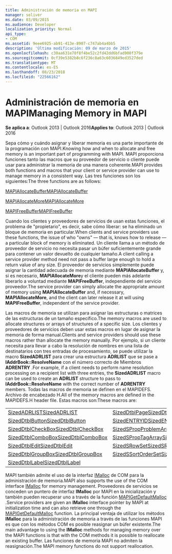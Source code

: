 ```yaml
---
title: Administración de memoria en MAPI
manager: soliver
ms.date: 03/09/2015
ms.audience: Developer
localization_priority: Normal
api_type:
- COM
ms.assetid: 9eee6925-ab91-413e-8907-c747ab4a4bb5
description: 'Última modificación: 09 de marzo de 2015'
ms.openlocfilehash: c30aa631e70f8f4be52c2fd42dd6bfad900f379e
ms.sourcegitcommit: 0cf39e5382b8c6f236c8a63c6036849ed3527ded
ms.translationtype: MT
ms.contentlocale: es-ES
ms.lasthandoff: 08/23/2018
ms.locfileid: "22566162"
---
```

# <a name="managing-memory-in-mapi"></a><span data-ttu-id="ca7d6-103">Administración de memoria en MAPI</span><span class="sxs-lookup"><span data-stu-id="ca7d6-103">Managing Memory in MAPI</span></span>

  
  
<span data-ttu-id="ca7d6-104">**Se aplica a**: Outlook 2013 | Outlook 2016</span><span class="sxs-lookup"><span data-stu-id="ca7d6-104">**Applies to**: Outlook 2013 | Outlook 2016</span></span> 
  
<span data-ttu-id="ca7d6-105">Sepa cómo y cuándo asignar y liberar memoria es una parte importante de la programación con MAPI.</span><span class="sxs-lookup"><span data-stu-id="ca7d6-105">Knowing how and when to allocate and free memory is an important part of programming with MAPI.</span></span> <span data-ttu-id="ca7d6-106">MAPI proporciona funciones tanto las macros que su proveedor de servicio o cliente puede usar para administrar la memoria de una manera coherente.</span><span class="sxs-lookup"><span data-stu-id="ca7d6-106">MAPI provides both functions and macros that your client or service provider can use to manage memory in a consistent way.</span></span> <span data-ttu-id="ca7d6-107">Las tres funciones son los siguientes:</span><span class="sxs-lookup"><span data-stu-id="ca7d6-107">The three functions are as follows:</span></span>
  
[<span data-ttu-id="ca7d6-108">MAPIAllocateBuffer</span><span class="sxs-lookup"><span data-stu-id="ca7d6-108">MAPIAllocateBuffer</span></span>](mapiallocatebuffer.md)
  
[<span data-ttu-id="ca7d6-109">MAPIAllocateMore</span><span class="sxs-lookup"><span data-stu-id="ca7d6-109">MAPIAllocateMore</span></span>](mapiallocatemore.md)
  
[<span data-ttu-id="ca7d6-110">MAPIFreeBuffer</span><span class="sxs-lookup"><span data-stu-id="ca7d6-110">MAPIFreeBuffer</span></span>](mapifreebuffer.md)
  
<span data-ttu-id="ca7d6-111">Cuando los clientes y proveedores de servicios de usan estas funciones, el problema de "propietario", es decir, sabe cómo liberar: se ha eliminado un bloque de memoria en particular.</span><span class="sxs-lookup"><span data-stu-id="ca7d6-111">When clients and service providers use these functions, the issue of who "owns" — that is, knows how to release — a particular block of memory is eliminated.</span></span> <span data-ttu-id="ca7d6-112">Un cliente llama a un método de proveedor de servicio no necesita pasar un búfer suficientemente grande para contener un valor devuelto de cualquier tamaño.</span><span class="sxs-lookup"><span data-stu-id="ca7d6-112">A client calling a service provider method need not pass a buffer large enough to hold a return value of any size.</span></span> <span data-ttu-id="ca7d6-113">El proveedor de servicios simplemente puede asignar la cantidad adecuada de memoria mediante **MAPIAllocateBuffer** y, si es necesario, **MAPIAllocateMore**y el cliente pueden más adelante liberarlo a voluntad mediante **MAPIFreeBuffer**, independiente del servicio proveedor.</span><span class="sxs-lookup"><span data-stu-id="ca7d6-113">The service provider can simply allocate the appropriate amount of memory using **MAPIAllocateBuffer** and, if necessary, **MAPIAllocateMore**, and the client can later release it at will using **MAPIFreeBuffer**, independent of the service provider.</span></span> 
  
<span data-ttu-id="ca7d6-114">Las macros de memoria se utilizan para asignar las estructuras o matrices de las estructuras de un tamaño específico.</span><span class="sxs-lookup"><span data-stu-id="ca7d6-114">The memory macros are used to allocate structures or arrays of structures of a specific size.</span></span> <span data-ttu-id="ca7d6-115">Los clientes y proveedores de servicios deben usar estas macros en lugar de asignar la memoria de forma manual.</span><span class="sxs-lookup"><span data-stu-id="ca7d6-115">Clients and service providers should use these macros rather than allocate the memory manually.</span></span> <span data-ttu-id="ca7d6-116">Por ejemplo, si un cliente necesita para llevar a cabo la resolución de nombres en una lista de destinatarios con tres entradas de procesamiento, se puede utilizar la macro **SizedADRLIST** para crear una estructura **ADRLIST** que se pase a **IAddrBook::ResolveName** con el número correcto de Miembros **ADRENTRY** .</span><span class="sxs-lookup"><span data-stu-id="ca7d6-116">For example, if a client needs to perform name resolution processing on a recipient list with three entries, the **SizedADRLIST** macro can be used to create an **ADRLIST** structure to pass to **IAddrBook::ResolveName** with the correct number of **ADRENTRY** members.</span></span> <span data-ttu-id="ca7d6-117">Todas las macros de memoria se definen en el MAPIDEFS. Archivo de encabezado H.</span><span class="sxs-lookup"><span data-stu-id="ca7d6-117">All of the memory macros are defined in the MAPIDEFS.H header file.</span></span> <span data-ttu-id="ca7d6-118">Estas macros son:</span><span class="sxs-lookup"><span data-stu-id="ca7d6-118">These macros are:</span></span> 
  
|||
|:-----|:-----|
|[<span data-ttu-id="ca7d6-119">SizedADRLIST</span><span class="sxs-lookup"><span data-stu-id="ca7d6-119">SizedADRLIST</span></span>](sizedadrlist.md) <br/> |[<span data-ttu-id="ca7d6-120">SizedDtblPage</span><span class="sxs-lookup"><span data-stu-id="ca7d6-120">SizedDtblPage</span></span>](sizeddtblpage.md) <br/> |
|[<span data-ttu-id="ca7d6-121">SizedDtblButton</span><span class="sxs-lookup"><span data-stu-id="ca7d6-121">SizedDtblButton</span></span>](sizeddtblbutton.md) <br/> |[<span data-ttu-id="ca7d6-122">SizedENTRYID</span><span class="sxs-lookup"><span data-stu-id="ca7d6-122">SizedENTRYID</span></span>](sizedentryid.md) <br/> |
|[<span data-ttu-id="ca7d6-123">SizedDtblCheckBox</span><span class="sxs-lookup"><span data-stu-id="ca7d6-123">SizedDtblCheckBox</span></span>](sizeddtblcheckbox.md) <br/> |[<span data-ttu-id="ca7d6-124">SizedSPropProblemArray</span><span class="sxs-lookup"><span data-stu-id="ca7d6-124">SizedSPropProblemArray</span></span>](sizedspropproblemarray.md) <br/> |
|[<span data-ttu-id="ca7d6-125">SizedDtblComboBox</span><span class="sxs-lookup"><span data-stu-id="ca7d6-125">SizedDtblComboBox</span></span>](sizeddtblcombobox.md) <br/> |[<span data-ttu-id="ca7d6-126">SizedSPropTagArray</span><span class="sxs-lookup"><span data-stu-id="ca7d6-126">SizedSPropTagArray</span></span>](sizedsproptagarray.md) <br/> |
|[<span data-ttu-id="ca7d6-127">SizedDtblEdit</span><span class="sxs-lookup"><span data-stu-id="ca7d6-127">SizedDtblEdit</span></span>](sizeddtbledit.md) <br/> |[<span data-ttu-id="ca7d6-128">SizedSRowSet</span><span class="sxs-lookup"><span data-stu-id="ca7d6-128">SizedSRowSet</span></span>](sizedsrowset.md) <br/> |
|[<span data-ttu-id="ca7d6-129">SizedDtblGroupBox</span><span class="sxs-lookup"><span data-stu-id="ca7d6-129">SizedDtblGroupBox</span></span>](sizeddtblgroupbox.md) <br/> |[<span data-ttu-id="ca7d6-130">SizedSSortOrderSet</span><span class="sxs-lookup"><span data-stu-id="ca7d6-130">SizedSSortOrderSet</span></span>](sizedssortorderset.md) <br/> |
|[<span data-ttu-id="ca7d6-131">SizedDtblLabel</span><span class="sxs-lookup"><span data-stu-id="ca7d6-131">SizedDtblLabel</span></span>](sizeddtbllabel.md) <br/> | <br/> |
   
<span data-ttu-id="ca7d6-132">MAPI también admite el uso de la interfaz [IMalloc](http://msdn.microsoft.com/en-us/library/ms678425%28VS.85%29.aspx) de COM para la administración de memoria.</span><span class="sxs-lookup"><span data-stu-id="ca7d6-132">MAPI also supports the use of the COM interface [IMalloc](http://msdn.microsoft.com/en-us/library/ms678425%28VS.85%29.aspx) for memory management.</span></span> <span data-ttu-id="ca7d6-133">Proveedores de servicios se conceden un puntero de interfaz **IMalloc** por MAPI en la inicialización y también pueden recuperar uno a través de la función [MAPIGetDefaultMalloc](mapigetdefaultmalloc.md) .</span><span class="sxs-lookup"><span data-stu-id="ca7d6-133">Service providers are given an **IMalloc** interface pointer by MAPI at initialization time and can also retrieve one through the [MAPIGetDefaultMalloc](mapigetdefaultmalloc.md) function.</span></span> <span data-ttu-id="ca7d6-134">La principal ventaja de utilizar los métodos **IMalloc** para la administración de memoria a través de las funciones MAPI es que con los métodos COM es posible reasignar un búfer existente.</span><span class="sxs-lookup"><span data-stu-id="ca7d6-134">The main advantage to using the **IMalloc** methods for managing memory over the MAPI functions is that with the COM methods it is possible to reallocate an existing buffer.</span></span> <span data-ttu-id="ca7d6-135">Las funciones de memoria MAPI no admiten la reasignación.</span><span class="sxs-lookup"><span data-stu-id="ca7d6-135">The MAPI memory functions do not support reallocation.</span></span> 
  

